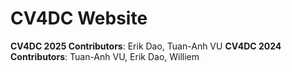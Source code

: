 # CV4DC Website

**CV4DC 2025 Contributors**: Erik Dao, Tuan-Anh VU
**CV4DC 2024 Contributors**: Tuan-Anh VU, Erik Dao, Williem

